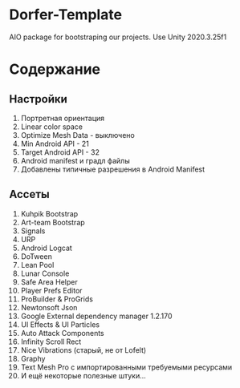 # Dorfer-Template
AIO package for bootstraping our projects.
Use Unity 2020.3.25f1

# Содержание
## Настройки
1. Портретная ориентация
2. Linear color space
3. Optimize Mesh Data - выключено
4. Min Android API - 21
5. Target Android API - 32
6. Android manifest и градл файлы
7. Добавлены типичные разрешения в Android Manifest

## Ассеты
1. Kuhpik Bootstrap
2. Art-team Bootstrap
3. Signals
4. URP
5. Android Logcat
6. DoTween
7. Lean Pool
8. Lunar Console
9. Safe Area Helper
10. Player Prefs Editor
11. ProBuilder & ProGrids
12. Newtonsoft Json
13. Google External dependency manager 1.2.170
14. UI Effects & UI Particles
15. Auto Attack Components
16. Infinity Scroll Rect
17. Nice Vibrations (старый, не от Lofelt)
18. Graphy
19. Text Mesh Pro с импортированными требуемыми ресурсами
20. И ещё некоторые полезные штуки...
